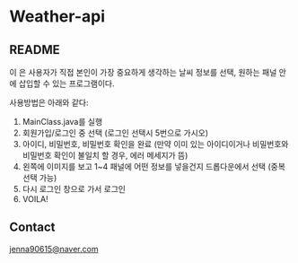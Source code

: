 # Weather-api
## README
이 은 사용자가 직접 본인이 가장 중요하게 생각하는 날씨 정보를 선택, 원하는 패널 안에 삽입할 수 있는 프로그램이다.

사용방법은 아래와 같다:
 1. MainClass.java를 실행
 2. 회원가입/로그인 중 선택 (로그인 선택시 5번으로 가시오)
 3. 아이디, 비밀번호, 비밀번호 확인을 완료 (만약 이미 있는 아이디이거나 비밀번호와 비밀번호 확인이 불일치 할 경우, 에러 메세지가 뜸)
 4. 왼쪽에 이미지를 보고 1~4 패널에 어떤 정보를 넣을건지 드롭다운에서 선택 (중복 선택 가능)
 5. 다시 로그인 창으로 가서 로그인
 6. VOILA!

 ## Contact
 jenna90615@naver.com
